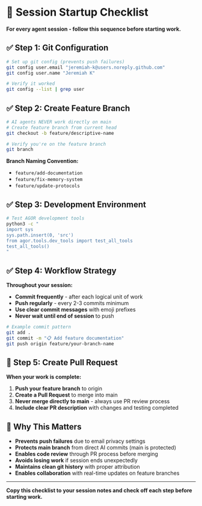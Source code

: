 # 🚀 Session Startup Checklist

**For every agent session - follow this sequence before starting work.**

## ✅ Step 1: Git Configuration

```bash
# Set up git config (prevents push failures)
git config user.email "jeremiah-k@users.noreply.github.com"
git config user.name "Jeremiah K"

# Verify it worked
git config --list | grep user
```

## ✅ Step 2: Create Feature Branch

```bash
# AI agents NEVER work directly on main
# Create feature branch from current head
git checkout -b feature/descriptive-name

# Verify you're on the feature branch
git branch
```

**Branch Naming Convention:**

- `feature/add-documentation`
- `feature/fix-memory-system`
- `feature/update-protocols`

## ✅ Step 3: Development Environment

```bash
# Test AGOR development tools
python3 -c "
import sys
sys.path.insert(0, 'src')
from agor.tools.dev_tools import test_all_tools
test_all_tools()
"
```

## ✅ Step 4: Workflow Strategy

**Throughout your session:**

- **Commit frequently** - after each logical unit of work
- **Push regularly** - every 2-3 commits minimum
- **Use clear commit messages** with emoji prefixes
- **Never wait until end of session** to push

```bash
# Example commit pattern
git add .
git commit -m "📋 Add feature documentation"
git push origin feature/your-branch-name
```

## 🔄 Step 5: Create Pull Request

**When your work is complete:**

1. **Push your feature branch** to origin
2. **Create a Pull Request** to merge into main
3. **Never merge directly to main** - always use PR review process
4. **Include clear PR description** with changes and testing completed

## 🎯 Why This Matters

- **Prevents push failures** due to email privacy settings
- **Protects main branch** from direct AI commits (main is protected)
- **Enables code review** through PR process before merging
- **Avoids losing work** if session ends unexpectedly
- **Maintains clean git history** with proper attribution
- **Enables collaboration** with real-time updates on feature branches

---

**Copy this checklist to your session notes and check off each step before starting work.**
